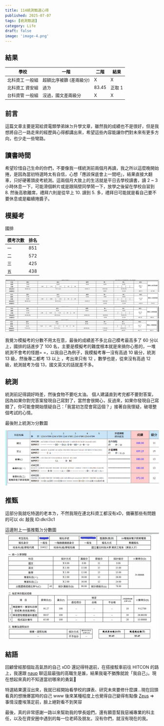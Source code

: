 ```yaml
---
title: 114統測甄選心得 
published: 2025-07-07
tags: [統測甄選]
category: Life
draft: false
image: 'image-4.png'
---
```





## 結果

|  學校 | 一階 | 二階 | 結果 |
| -------- | -------- | -------- | -------- |
| 北科資工 一般組     |   超額比序被篩 (差兩級分)   |  X    | X |
| 北科資工 資安組     | 過ㄌ     |  83.45   | 正取 1 |
| 台科資管 一般組     | 沒過，國文差兩級分     |  X   | X |

## 前言

這篇文章主要是寫給資電類學弟妹ㄉ升學文章，雖然我的成績也不是很好，但是我想將自己一路走來的經歷與心得都講出來，希望這些內容能讓你們對未來有更多方向，也少走一些彎路。

## 讀書時間

希望珍惜自己生命的你們，不要像我一樣統測前兩個月再讀，我之所以這麼晚開始捲，是因為當初特選時太有自信，心想「應該保底會上一間吧」，結果直接大翻車，只好硬著頭皮考統測。這兩個月大致上的生活就是平日去學校讀書，讀 2 ~ 3 小時休息一下，可能滑個幹片或是跟隔壁同學鬧一下，放學之後留在學校自習到 8. 然後高歌離席，禮拜六則是從早上 10. 讀到 5. 多，禮拜日可能就是看自己要不要休息或是繼續捲醬子。

## 模擬考

國排 

|  模考次數 | 排名 | 
| -------- | -------- | 
| 一  | 851 |  
| 二  | 572 |  
| 三  | 425 |  
| 五  | 438 |  

![一模](image.png)
![二模](image-1.png)
![三模](image-2.png)
![五模](image-3.png)

我覺ㄉ模擬考的分數不用太在意，最後的成績差不多比自己模考最高多了 60 分以上，國排的話進步了 100 名，主要是模擬考的難度根本就是來搞你心態的，一堆統測不會考的怪題= =，以我自己為例子，我模擬考專一沒有高過 10 級分，統測 13 級，然後專二都考 13 以上 ，考出來只有 12 ，數學也是，從來沒有高過 12 級，統測就考ㄌ個 13，國文英文的話就差不多。



## 統測

統測前記得調好時差，然後食物不要吃太油。
個人建議直到考完都不要對答案，因為如果你對完答案發現自己寫對了，當然會很開心，反過來，如果你發現自己寫錯了，你可能會開始懷疑自己：「我當初怎麼會寫這個？」接著自我懷疑，破壞整個考試的心情。

最後附上統測ㄉ分數圖

![統測](image-5.png)

## 推甄

這部分我就吃特選的老本ㄌ，不然我現在連北科資工都沒有xD，備審那些有問題的可以 dc 敲我 ID:dkri3c1


這邊附上一張推甄ㄉ分數圖
![統測](image-7.png)

## 結語

回顧曾經那個趾高氣昂的自己 xDD
還記得特選前，在搭接駁車前往 HITCON 的路上，我還跟 [naup](https://naup.mygo.tw/) 聊這屆最強的高職生是誰，結果我毫不猶豫就說「我自己」。現在想起來真的不知道當初哪來的勇氣🤣

特選結果還沒出來，我就已經開始看學校的課表、研究未來要修什麼課…現在回頭看真的想捶爆當時的自己 www
後來某種程度上也覺得自己變得有點像 [Zeus](https://www.youtube.com/shorts/WvYzdU_kAAk) => 事情沒塵埃落定前，臉上絕對看不到笑容 

最後，真的非常感謝一路以來幫助我的學長姐們，還有願意幫我惡補專業的科主任，以及在資安圈中遇到的每一位老師及朋友。沒有你們，就沒有現在的我。